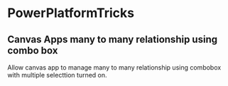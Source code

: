 # PowerPlatformTricks

## Canvas Apps many to many relationship using combo box
Allow canvas app to manage many to many relationship using combobox with multiple selecttion turned on.
